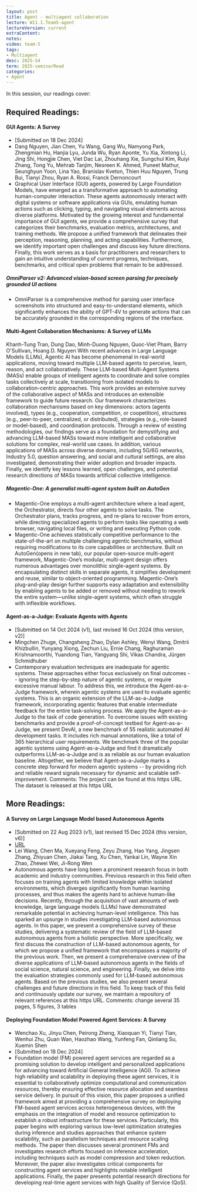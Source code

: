 ```yaml
---
layout: post
title: Agent - multiagent collaboration 
lecture: W11.1.Team5-agent
lectureVersion: current
extraContent: 
notes: 
video: team-5
tags:
- Multiagent
desc: 2025-S4
term: 2025-seminarRead
categories:
- Agent 
---
```



In this session, our readings cover: 

## Required Readings: 


#### GUI Agents: A Survey
+ [Submitted on 18 Dec 2024]
+ Dang Nguyen, Jian Chen, Yu Wang, Gang Wu, Namyong Park, Zhengmian Hu, Hanjia Lyu, Junda Wu, Ryan Aponte, Yu Xia, Xintong Li, Jing Shi, Hongjie Chen, Viet Dac Lai, Zhouhang Xie, Sungchul Kim, Ruiyi Zhang, Tong Yu, Mehrab Tanjim, Nesreen K. Ahmed, Puneet Mathur, Seunghyun Yoon, Lina Yao, Branislav Kveton, Thien Huu Nguyen, Trung Bui, Tianyi Zhou, Ryan A. Rossi, Franck Dernoncourt
+ Graphical User Interface (GUI) agents, powered by Large Foundation Models, have emerged as a transformative approach to automating human-computer interaction. These agents autonomously interact with digital systems or software applications via GUIs, emulating human actions such as clicking, typing, and navigating visual elements across diverse platforms. Motivated by the growing interest and fundamental importance of GUI agents, we provide a comprehensive survey that categorizes their benchmarks, evaluation metrics, architectures, and training methods. We propose a unified framework that delineates their perception, reasoning, planning, and acting capabilities. Furthermore, we identify important open challenges and discuss key future directions. Finally, this work serves as a basis for practitioners and researchers to gain an intuitive understanding of current progress, techniques, benchmarks, and critical open problems that remain to be addressed.
  

##### OmniParser v2: Advanced vision-based screen parsing for precisely grounded UI actions
+ OmniParser is a comprehensive method for parsing user interface screenshots into structured and easy-to-understand elements, which significantly enhances the ability of GPT-4V to generate actions that can be accurately grounded in the corresponding regions of the interface.




#### Multi-Agent Collaboration Mechanisms: A Survey of LLMs
Khanh-Tung Tran, Dung Dao, Minh-Duong Nguyen, Quoc-Viet Pham, Barry O'Sullivan, Hoang D. Nguyen
With recent advances in Large Language Models (LLMs), Agentic AI has become phenomenal in real-world applications, moving toward multiple LLM-based agents to perceive, learn, reason, and act collaboratively. These LLM-based Multi-Agent Systems (MASs) enable groups of intelligent agents to coordinate and solve complex tasks collectively at scale, transitioning from isolated models to collaboration-centric approaches. This work provides an extensive survey of the collaborative aspect of MASs and introduces an extensible framework to guide future research. Our framework characterizes collaboration mechanisms based on key dimensions: actors (agents involved), types (e.g., cooperation, competition, or coopetition), structures (e.g., peer-to-peer, centralized, or distributed), strategies (e.g., role-based or model-based), and coordination protocols. Through a review of existing methodologies, our findings serve as a foundation for demystifying and advancing LLM-based MASs toward more intelligent and collaborative solutions for complex, real-world use cases. In addition, various applications of MASs across diverse domains, including 5G/6G networks, Industry 5.0, question answering, and social and cultural settings, are also investigated, demonstrating their wider adoption and broader impacts. Finally, we identify key lessons learned, open challenges, and potential research directions of MASs towards artificial collective intelligence.



##### Magentic-One: A generalist multi-agent system built on AutoGen
+ Magentic-One employs a multi-agent architecture where a lead agent, the Orchestrator, directs four other agents to solve tasks. The Orchestrator plans, tracks progress, and re-plans to recover from errors, while directing specialized agents to perform tasks like operating a web browser, navigating local files, or writing and executing Python code.
+ Magentic-One achieves statistically competitive performance to the state-of-the-art on multiple challenging agentic benchmarks, without requiring modifications to its core capabilities or architecture. Built on AutoGen(opens in new tab), our popular open-source multi-agent framework, Magentic-One’s modular, multi-agent design offers numerous advantages over monolithic single-agent systems. By encapsulating distinct skills in separate agents, it simplifies development and reuse, similar to object-oriented programming. Magentic-One’s plug-and-play design further supports easy adaptation and extensibility by enabling agents to be added or removed without needing to rework the entire system—unlike single-agent systems, which often struggle with inflexible workflows.



#### Agent-as-a-Judge: Evaluate Agents with Agents
+ [Submitted on 14 Oct 2024 (v1), last revised 16 Oct 2024 (this version, v2)]
+ Mingchen Zhuge, Changsheng Zhao, Dylan Ashley, Wenyi Wang, Dmitrii Khizbullin, Yunyang Xiong, Zechun Liu, Ernie Chang, Raghuraman Krishnamoorthi, Yuandong Tian, Yangyang Shi, Vikas Chandra, Jürgen Schmidhuber
+ Contemporary evaluation techniques are inadequate for agentic systems. These approaches either focus exclusively on final outcomes -- ignoring the step-by-step nature of agentic systems, or require excessive manual labour. To address this, we introduce the Agent-as-a-Judge framework, wherein agentic systems are used to evaluate agentic systems. This is an organic extension of the LLM-as-a-Judge framework, incorporating agentic features that enable intermediate feedback for the entire task-solving process. We apply the Agent-as-a-Judge to the task of code generation. To overcome issues with existing benchmarks and provide a proof-of-concept testbed for Agent-as-a-Judge, we present DevAI, a new benchmark of 55 realistic automated AI development tasks. It includes rich manual annotations, like a total of 365 hierarchical user requirements. We benchmark three of the popular agentic systems using Agent-as-a-Judge and find it dramatically outperforms LLM-as-a-Judge and is as reliable as our human evaluation baseline. Altogether, we believe that Agent-as-a-Judge marks a concrete step forward for modern agentic systems -- by providing rich and reliable reward signals necessary for dynamic and scalable self-improvement.
Comments:	The project can be found at this https URL. The dataset is released at this https URL



## More Readings: 



#### A Survey on Large Language Model based Autonomous Agents
+ [Submitted on 22 Aug 2023 (v1), last revised 15 Dec 2024 (this version, v6)]
+ [URL](https://arxiv.org/abs/2308.11432)
+ Lei Wang, Chen Ma, Xueyang Feng, Zeyu Zhang, Hao Yang, Jingsen Zhang, Zhiyuan Chen, Jiakai Tang, Xu Chen, Yankai Lin, Wayne Xin Zhao, Zhewei Wei, Ji-Rong Wen
+ Autonomous agents have long been a prominent research focus in both academic and industry communities. Previous research in this field often focuses on training agents with limited knowledge within isolated environments, which diverges significantly from human learning processes, and thus makes the agents hard to achieve human-like decisions. Recently, through the acquisition of vast amounts of web knowledge, large language models (LLMs) have demonstrated remarkable potential in achieving human-level intelligence. This has sparked an upsurge in studies investigating LLM-based autonomous agents. In this paper, we present a comprehensive survey of these studies, delivering a systematic review of the field of LLM-based autonomous agents from a holistic perspective. More specifically, we first discuss the construction of LLM-based autonomous agents, for which we propose a unified framework that encompasses a majority of the previous work. Then, we present a comprehensive overview of the diverse applications of LLM-based autonomous agents in the fields of social science, natural science, and engineering. Finally, we delve into the evaluation strategies commonly used for LLM-based autonomous agents. Based on the previous studies, we also present several challenges and future directions in this field. To keep track of this field and continuously update our survey, we maintain a repository of relevant references at this https URL.
Comments:	change several 35 pages, 5 figures, 3 tables



#### Deploying Foundation Model Powered Agent Services: A Survey
+ Wenchao Xu, Jinyu Chen, Peirong Zheng, Xiaoquan Yi, Tianyi Tian, Wenhui Zhu, Quan Wan, Haozhao Wang, Yunfeng Fan, Qinliang Su, Xuemin Shen
+ [Submitted on 18 Dec 2024]
+ Foundation model (FM) powered agent services are regarded as a promising solution to develop intelligent and personalized applications for advancing toward Artificial General Intelligence (AGI). To achieve high reliability and scalability in deploying these agent services, it is essential to collaboratively optimize computational and communication resources, thereby ensuring effective resource allocation and seamless service delivery. In pursuit of this vision, this paper proposes a unified framework aimed at providing a comprehensive survey on deploying FM-based agent services across heterogeneous devices, with the emphasis on the integration of model and resource optimization to establish a robust infrastructure for these services. Particularly, this paper begins with exploring various low-level optimization strategies during inference and studies approaches that enhance system scalability, such as parallelism techniques and resource scaling methods. The paper then discusses several prominent FMs and investigates research efforts focused on inference acceleration, including techniques such as model compression and token reduction. Moreover, the paper also investigates critical components for constructing agent services and highlights notable intelligent applications. Finally, the paper presents potential research directions for developing real-time agent services with high Quality of Service (QoS).




